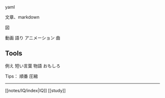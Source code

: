 yaml

文章、markdown

図

動画
	語り
	アニメーション
曲

## Tools
例え
短い言葉
物語
おもしろ

Tips：
順番
圧縮

---

[[notes/IQ/index|IQ]]
[[study]]

